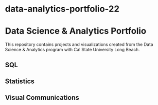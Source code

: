 # data-analytics-portfolio-22
# Data Science & Analytics Portfolio
This repository contains projects and visualizations created from the Data
Science & Analytics program with Cal State University Long Beach.
## SQL
## Statistics
## Visual Communications
